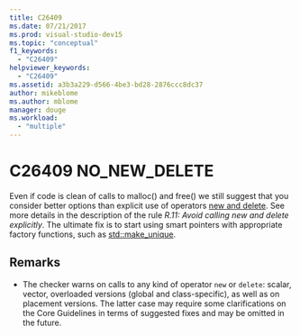 ```yaml
---
title: C26409
ms.date: 07/21/2017
ms.prod: visual-studio-dev15
ms.topic: "conceptual"
f1_keywords:
  - "C26409"
helpviewer_keywords:
  - "C26409"
ms.assetid: a3b3a229-d566-4be3-bd28-2876ccc8dc37
author: mikeblome
ms.author: mblome
manager: douge
ms.workload:
  - "multiple"
---
```

# C26409 NO_NEW_DELETE
  Even if code is clean of calls to malloc() and free() we still suggest that you consider better options than explicit use of operators [new and delete](/cpp/cpp/new-and-delete-operators). See more details in the description of the rule *R.11: Avoid calling new and delete explicitly*. The ultimate fix is to start using smart pointers with appropriate factory functions, such as [std::make_unique](/cpp/standard-library/memory-functions#make_unique).

## Remarks
- The checker warns on calls to any kind of operator `new` or `delete`: scalar, vector, overloaded versions (global and class-specific), as well as on placement versions. The latter case may require some clarifications on the Core Guidelines in terms of suggested fixes and may be omitted in the future.
